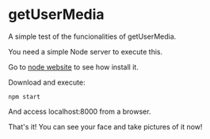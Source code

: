 # getUserMedia
A simple test of the funcionalities of getUserMedia.

You need a simple Node server to execute this.

Go to [node website](http://nodejs.org/ "NodeJS") to see how install it.

Download and execute:
```
npm start
```

And access localhost:8000 from a browser.

That's it! You can see your face and take pictures of it now!

